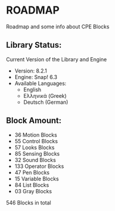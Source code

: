 # ROADMAP

Roadmap and some info about CPE Blocks

## Library Status:
Current Version of the Library and Engine
- Version: 8.2.1
- Engine: Snap! 6.3
- Available Languages:
  - English
  - Ελληνικά (Greek)
  - Deutsch (German)

## Block Amount:
- 36 Motion Blocks
- 55 Control Blocks
- 57 Looks Blocks
- 85 Sensing Blocks
- 32 Sound Blocks
- 133 Operator Blocks
- 47 Pen Blocks
- 15 Variable Blocks
- 84 List Blocks
- 03 Gray Blocks

546 Blocks in total
